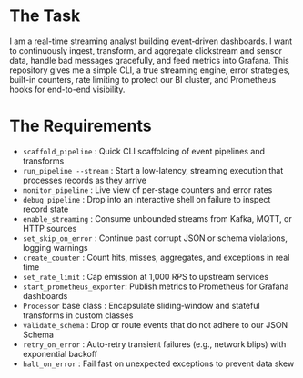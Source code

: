 # The Task

I am a real-time streaming analyst building event‐driven dashboards. I want to continuously ingest, transform, and aggregate clickstream and sensor data, handle bad messages gracefully, and feed metrics into Grafana. This repository gives me a simple CLI, a true streaming engine, error strategies, built-in counters, rate limiting to protect our BI cluster, and Prometheus hooks for end-to-end visibility.

# The Requirements

* `scaffold_pipeline`     : Quick CLI scaffolding of event pipelines and transforms  
* `run_pipeline --stream` : Start a low-latency, streaming execution that processes records as they arrive  
* `monitor_pipeline`      : Live view of per-stage counters and error rates  
* `debug_pipeline`        : Drop into an interactive shell on failure to inspect record state  
* `enable_streaming`      : Consume unbounded streams from Kafka, MQTT, or HTTP sources  
* `set_skip_on_error`     : Continue past corrupt JSON or schema violations, logging warnings  
* `create_counter`        : Count hits, misses, aggregates, and exceptions in real time  
* `set_rate_limit`        : Cap emission at 1,000 RPS to upstream services  
* `start_prometheus_exporter`: Publish metrics to Prometheus for Grafana dashboards  
* `Processor` base class   : Encapsulate sliding‐window and stateful transforms in custom classes  
* `validate_schema`       : Drop or route events that do not adhere to our JSON Schema  
* `retry_on_error`        : Auto-retry transient failures (e.g., network blips) with exponential backoff  
* `halt_on_error`         : Fail fast on unexpected exceptions to prevent data skew  

